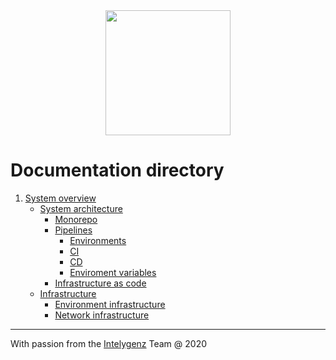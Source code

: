<div align="center">
<img src="https://media.licdn.com/dms/image/C4E0BAQHrME9aCW6ulg/company-logo_200_200/0?e=2159024400&v=beta&t=6xMNS1zK1F8asBlM16EzbJ4Im7SlQ8L7a7sgcaNzZQE"  width="200" height="200">
</div>

# Documentation directory

1. [System overview](SYSTEM_OVERVIEW.md)
    + [System architecture](SYSTEM_OVERVIEW.md#system-architecture)
        + [Monorepo](MONOREPO.md)
        + [Pipelines](PIPELINES.md#pipelines)
            + [Environments](PIPELINES.md#environments)
            + [CI](PIPELINES.md#continuous-integration-ci)
            + [CD](PIPELINES.md#continuous-delivery-cd)
            + [Enviroment variables](PIPELINES.md#environment-variables)
        + [Infrastructure as code](INFRASTRUCTURE_AS_CODE.md)
    + [Infrastructure](SYSTEM_OVERVIEW.md#infrastructure)
        + [Environment infrastructure](SYSTEM_OVERVIEW.md#environment-infrastructure)
        + [Network infrastructure](SYSTEM_OVERVIEW.md#network-infrastructure)

---
With passion from the [Intelygenz](https://www.intelygenz.com) Team @ 2020